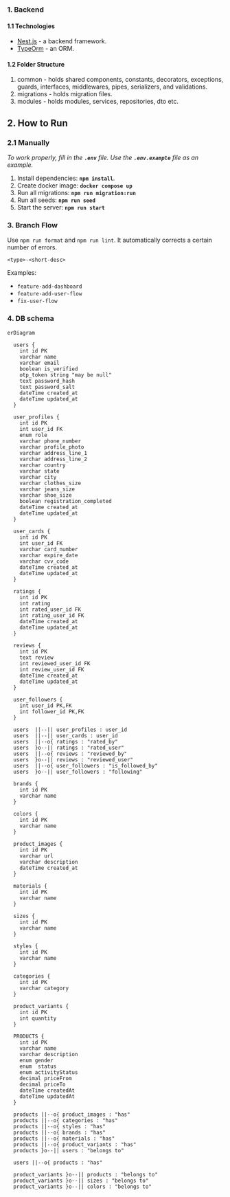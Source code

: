 ### 1. Backend

#### 1.1 Technologies

- [Nest.js](https://nestjs.com/) - a backend framework.
- [TypeOrm](https://typeorm.io/) - an ORM.

#### 1.2 Folder Structure

1. common - holds shared components, constants, decorators, exceptions, guards, interfaces, middlewares, pipes, serializers, and validations.
2. migrations - holds migration files.
3. modules - holds modules, services, repositories, dto etc.

## 2. How to Run

### 2.1 Manually

_To work properly, fill in the **`.env`** file. Use the **`.env.example`** file as an example._

1. Install dependencies: **`npm install`**.
2. Create docker image: **`docker compose up`**
3. Run all migrations: **`npm run migration:run`**
4. Run all seeds: **`npm run seed`**
5. Start the server: **`npm run start`**

### 3. Branch Flow

Use `npm run format` and `npm run lint`. It automatically corrects a certain number of errors.

```
<type>-<short-desc>
```

Examples:

- `feature-add-dashboard`
- `feature-add-user-flow`
- `fix-user-flow`

### 4. DB schema

```mermaid
erDiagram

  users {
    int id PK
    varchar name
    varchar email
    boolean is_verified
    otp_token string "may be null"
    text password_hash
    text password_salt
    dateTime created_at
    dateTime updated_at
  }

  user_profiles {
    int id PK
    int user_id FK
    enum role
    varchar phone_number
    varchar profile_photo
    varchar address_line_1
    varchar address_line_2
    varchar country
    varchar state
    varchar city
    varchar clothes_size
    varchar jeans_size
    varchar shoe_size
    boolean registration_completed
    dateTime created_at
    dateTime updated_at
  }

  user_cards {
    int id PK
    int user_id FK
    varchar card_number
    varchar expire_date
    varchar cvv_code
    dateTime created_at
    dateTime updated_at
  }

  ratings {
    int id PK
    int rating
    int rated_user_id FK
    int rating_user_id FK
    dateTime created_at
    dateTime updated_at
  }

  reviews {
    int id PK
    text review
    int reviewed_user_id FK
    int review_user_id FK
    dateTime created_at
    dateTime updated_at
  }

  user_followers {
    int user_id PK,FK
    int follower_id PK,FK
  }

  users  ||--|| user_profiles : user_id
  users  ||--|| user_cards : user_id
  users  ||--o{ ratings : "rated_by"
  users  }o--|| ratings : "rated_user"
  users  ||--o{ reviews : "reviewed_by"
  users  }o--|| reviews : "reviewed_user"
  users  ||--o{ user_followers : "is_followed_by"
  users  }o--|| user_followers : "following"

  brands {
    int id PK
    varchar name
  }

  colors {
    int id PK
    varchar name
  }

  product_images {
    int id PK
    varchar url
    varchar description
    dateTime created_at
  }

  materials {
    int id PK
    varchar name
  }

  sizes {
    int id PK
    varchar name
  }

  styles {
    int id PK
    varchar name
  }

  categories {
    int id PK
    varchar category
  }

  product_variants {
    int id PK
    int quantity
  }

  PRODUCTS {
    int id PK
    varchar name
    varchar description
    enum gender 
    enum  status
    enum activityStatus
    decimal priceFrom
    decimal priceTo
    dateTime createdAt
    dateTime updatedAt
  }

  products ||--o{ product_images : "has"
  products ||--o{ categories : "has"
  products ||--o{ styles : "has"
  products ||--o{ brands : "has"
  products ||--o{ materials : "has"
  products ||--o{ product_variants : "has"
  products }o--|| users : "belongs to"

  users ||--o{ products : "has"

  product_variants }o--|| products : "belongs to"
  product_variants }o--|| sizes : "belongs to"
  product_variants }o--|| colors : "belongs to"
```